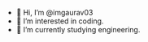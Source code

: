 - 👋 Hi, I’m @imgaurav03
- 👀 I’m interested in coding.
- 🌱 I’m currently studying engineering.

<!---
imgaurav03/imgaurav03 is a ✨ special ✨ repository because its `README.md` (this file) appears on your GitHub profile.
You can click the Preview link to take a look at your changes.
--->
